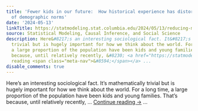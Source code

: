 ```yaml
---
title: 'Fewer kids in our future:  How historical experience has distorted our sense
  of demographic norms'
date: '2024-05-13'
linkTitle: https://statmodeling.stat.columbia.edu/2024/05/13/reducing-mortality-in-populations-with-high-mortality-often-leads-to-a-younger-population-steady-state-population-distributions-and-more-from-a-scholarly-remix/
source: Statistical Modeling, Causal Inference, and Social Science
description: Here&#8217;s an interesting sociological fact. It&#8217;s mathematically
  trivial but is hugely important for how we think about the world. For a long time,
  a large proportion of the population have been kids and young families. That&#8217;s
  because, until relatively recently, &#8230; <a href="https://statmodeling.stat.columbia.edu/2024/05/13/reducing-mortality-in-populations-with-high-mortality-often-leads-to-a-younger-population-steady-state-population-distributions-and-more-from-a-scholarly-remix/">Continue
  reading <span class="meta-nav">&#8594;</span></a> ...
disable_comments: true
---
```

Here&#8217;s an interesting sociological fact. It&#8217;s mathematically trivial but is hugely important for how we think about the world. For a long time, a large proportion of the population have been kids and young families. That&#8217;s because, until relatively recently, &#8230; <a href="https://statmodeling.stat.columbia.edu/2024/05/13/reducing-mortality-in-populations-with-high-mortality-often-leads-to-a-younger-population-steady-state-population-distributions-and-more-from-a-scholarly-remix/">Continue reading <span class="meta-nav">&#8594;</span></a> ...